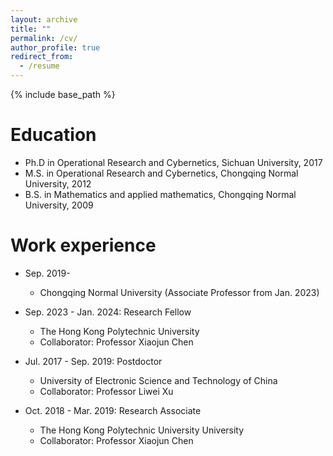 ```yaml
---
layout: archive
title: ""
permalink: /cv/
author_profile: true
redirect_from:
  - /resume
---
```


{% include base_path %}

Education
======
* Ph.D in Operational Research and Cybernetics, Sichuan University, 2017
* M.S. in Operational Research and Cybernetics, Chongqing Normal University, 2012
* B.S. in Mathematics and applied mathematics, Chongqing Normal University, 2009

Work experience
======
* Sep. 2019-          
  * Chongqing Normal University  (Associate Professor from Jan. 2023) 
 

* Sep. 2023 - Jan. 2024: Research Fellow
  * The Hong Kong Polytechnic University  
  * Collaborator: Professor Xiaojun Chen

* Jul. 2017 - Sep. 2019: Postdoctor
  * University of Electronic Science and Technology of China
  * Collaborator: Professor Liwei Xu
   
* Oct. 2018 - Mar. 2019: Research Associate
  * The Hong Kong Polytechnic University University
  * Collaborator: Professor Xiaojun Chen 

